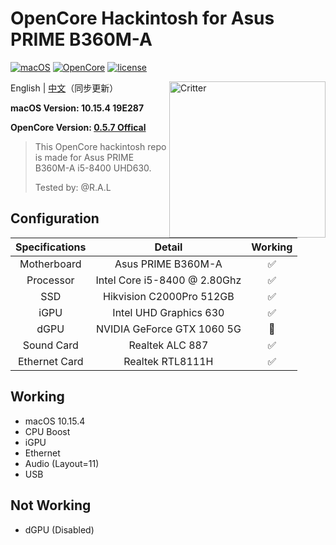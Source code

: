 # OpenCore Hackintosh for Asus PRIME B360M-A

[![macOS](https://img.shields.io/badge/macOS-10.15.4-orange)](https://www.apple.com.cn/macos/catalina/)
[![OpenCore](https://img.shields.io/badge/OpenCore-0.5.7-9cf)](https://github.com/acidanthera/OpenCorePkg)
[![license](https://img.shields.io/badge/license-Anti%20996-blue.svg)](https://github.com/996icu/996.ICU/blob/master/LICENSE)

<img align="right" src="https://support.apple.com/content/dam/edam/applecare/images/en_US/macos/psp-mini-hero-macos-high-sierra-whats-new_2x.png" alt="Critter" width="250">

English | [中文](https://github.com/tonyleelyy/OpenCore-Hackintosh-Asus-PRIME-B360M-A/blob/master/README_CN.md)（同步更新）

**macOS Version: 10.15.4 19E287**

**OpenCore Version: [0.5.7 Offical](https://github.com/acidanthera/OpenCorePkg/releases/tag/0.5.7)**

> This OpenCore hackintosh repo is made for Asus PRIME B360M-A i5-8400 UHD630.
>
> Tested by: @R.A.L


## Configuration

| Specifications | Detail | Working |
| :------------: | :------: | :--------: |
| Motherboard | Asus PRIME B360M-A | ✅ |
| Processor | Intel Core i5-8400 @ 2.80Ghz | ✅ |
| SSD | Hikvision C2000Pro 512GB | ✅ |
| iGPU | Intel UHD Graphics 630 | ✅ |
| dGPU | NVIDIA GeForce GTX 1060 5G | 🚫 |
| Sound Card | Realtek ALC 887 | ✅ |
| Ethernet Card | Realtek RTL8111H | ✅ |

## Working

- macOS 10.15.4
- CPU Boost
- iGPU
- Ethernet
- Audio (Layout=11)
- USB

## Not Working

- dGPU (Disabled)
